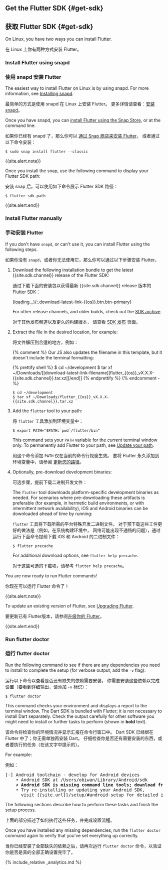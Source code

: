 ## Get the Flutter SDK {#get-sdk}

## 获取 Flutter SDK {#get-sdk}

On Linux, you have two ways you can install Flutter.

在 Linux 上你有两种方式安装 Flutter。

### Install Flutter using snapd

### 使用 snapd 安装 Flutter

The easiest way to install Flutter on Linux is by
using snapd. For more information,
see [Installing snapd][].

最简单的方式是使用 snapd 在 Linux 上安装 Flutter。
更多详情请查看：[安装 snapd][Installing snapd]。

Once you have snapd, you can
[install Flutter using the Snap Store][],
or at the command line:

如果你已经有 snapd 了，那么你可以
[通过 Snap 商店来安装 Flutter][install Flutter using the Snap Store]，
或者通过以下命令安装：

```terminal
$ sudo snap install flutter --classic
```

{{site.alert.note}}

  Once you install the snap,
  use the following command to display your Flutter SDK path:

  安装 snap 后，可以使用如下命令展示 Flutter SDK 路径：

  ```terminal
  $ flutter sdk-path
  ```

{{site.alert.end}}

### Install Flutter manually

### 手动安装 Flutter

If you don't have `snapd`, or can't use it, you can
install Flutter using the following steps.

如果你没有 `snapd`，或者你无法使用它，那么你可以通过以下步骤安装 Flutter。

 1. Download the following installation bundle to get the latest
    {{site.sdk.channel}} release of the Flutter SDK:

    通过下载下面的安装包以获得最新 {{site.sdk.channel}} release 版本的 Flutter SDK：

    [(loading...)](#){:.download-latest-link-{{os}}.btn.btn-primary}

    For other release channels, and older builds,
    check out the [SDK archive][].

    对于其他发布频道以及更久的构建版本，
    请查看 [SDK 发布][SDK archive] 页面。

 1. Extract the file in the desired location, for example:

    将文件解压到合适的地方，例如：

    {% comment %}
      Our JS also updates the filename in this template, but it doesn't include the terminal formatting:

      {% prettify shell %}
      $ cd ~/development
      $ tar xf ~/Downloads/[[download-latest-link-filename]]flutter_{{os}}_vX.X.X-{{site.sdk.channel}}.tar.xz[[/end]]
      {% endprettify %}
    {% endcomment -%}

    ```terminal
    $ cd ~/development
    $ tar xf ~/Downloads/flutter_{{os}}_vX.X.X-{{site.sdk.channel}}.tar.xz
    ```
    
 1. Add the `flutter` tool to your path:

    将 `flutter` 工具添加到环境变量中：

    ```terminal
    $ export PATH="$PATH:`pwd`/flutter/bin"
    ```

    This command sets your `PATH` variable for the
    _current_ terminal window only.
    To permanently add Flutter to your path, see
    [Update your path][].

    用这个命令添加 `PATH` 仅在当前的命令行视窗生效。
    要将 Flutter 永久添加到环境变量中，请参阅
    [更新您的路径][Update your path]。

 1. Optionally, pre-download development binaries:

    可选步骤，提前下载二进制开发文件：

    The `flutter` tool downloads platform-specific development binaries as
    needed. For scenarios where pre-downloading these artifacts is preferable
    (for example, in hermetic build environments,
    or with intermittent network availability), iOS
    and Android binaries can be downloaded ahead of time by running:

    `flutter` 工具将下载所需的平台特殊开发二进制文件。
    对于预下载这些工件更好的做法是（例如，在系统构建环境中，
    网络可能出现不通畅的问题），通过运行下面命令提前下载 iOS
    和 Android 的二进制文件：

    ```terminal
    $ flutter precache
    ```

    For additional download options, see `flutter help precache`.

    对于这些可选的下载项，请参考 `flutter help precache`。

You are now ready to run Flutter commands!

你现在可以运行 Flutter 命令了！

{{site.alert.note}}

  To update an existing version of Flutter, see
  [Upgrading Flutter][].

  要更新已有 Flutter版本，请参阅[升级你的 Flutter][Upgrading Flutter]。

{{site.alert.end}}

### Run flutter doctor

### 运行 flutter doctor

Run the following command to see if there are any dependencies you need to
install to complete the setup (for verbose output, add the `-v` flag):

运行以下命令以查看是否还有缺失的依赖需要安装，
你需要安装这些依赖以完成设置（要看到详细输出，请添加 `-v` 标识）：

```terminal
$ flutter doctor
```

This command checks your environment and displays a report to the terminal
window. The Dart SDK is bundled with Flutter; it is not necessary to install
Dart separately. Check the output carefully for other software you might
need to install or further tasks to perform (shown in **bold** text).

该命令将检查你的环境情况并显示汇报在命令行窗口中。
Dart SDK 已经绑在 Flutter 中了；你无需单独再安装 Dart。
仔细检查你是否还有需要安装的东西，或者要执行的任务（在该文字中提示的）。

For example:

例如：

<pre>
[-] Android toolchain - develop for Android devices
    • Android SDK at /Users/obiwan/Library/Android/sdk
    <strong>✗ Android SDK is missing command line tools; download from https://goo.gl/XxQghQ</strong>
    • Try re-installing or updating your Android SDK,
      visit {{site.url}}/setup/#android-setup for detailed instructions.
</pre>

The following sections describe how to perform these tasks and finish the setup
process.

上面的部分描述了如何执行这些任务，并完成设置流程。

Once you have installed any missing dependencies, run the `flutter doctor`
command again to verify that you’ve set everything up correctly.

当你已经安装了全部缺失的依赖之后，请再次运行 `flutter doctor` 命令，以验证你是否是真的全部正确设置完毕了。

{% include_relative _analytics.md %}

[Flutter repo]: {{site.repo.flutter}}
[install Flutter using the Snap Store]: https://snapcraft.io/flutter
[Installing snapd]: https://snapcraft.io/docs/installing-snapd
[SDK archive]: {{site.url}}/release/archive
[Update your path]: #update-your-path
[Upgrading Flutter]: {{site.url}}/release/upgrade
